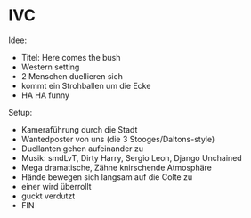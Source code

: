 # IVC
Idee:
- Titel: Here comes the bush
- Western setting
- 2 Menschen duellieren sich
- kommt ein Strohballen um die Ecke
- HA HA funny

Setup:
- Kameraführung durch die Stadt
- Wantedposter von uns (die 3 Stooges/Daltons-style)
- Duellanten gehen aufeinander zu
- Musik: smdLvT, Dirty Harry, Sergio Leon, Django Unchained
- Mega dramatische, Zähne knirschende Atmosphäre
- Hände bewegen sich langsam auf die Colte zu
- einer wird überrollt
- guckt verdutzt
- FIN
